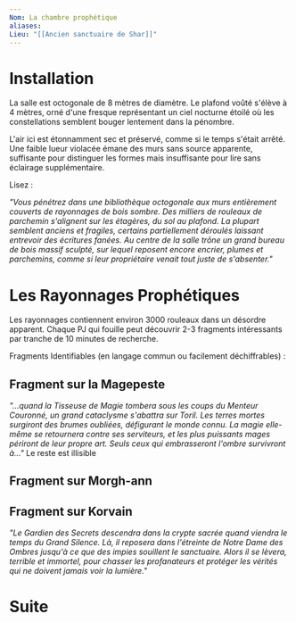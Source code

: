 ```yaml
---
Nom: La chambre prophétique
aliases:
Lieu: "[[Ancien sanctuaire de Shar]]"
---
```

# Installation

La salle est octogonale de 8 mètres de diamètre. Le plafond voûté s'élève à 4 mètres, orné d'une fresque représentant un ciel nocturne étoilé où les constellations semblent bouger lentement dans la pénombre.

L'air ici est étonnamment sec et préservé, comme si le temps s'était arrêté. Une faible lueur violacée émane des murs sans source apparente, suffisante pour distinguer les formes mais insuffisante pour lire sans éclairage supplémentaire.

Lisez :

_"Vous pénétrez dans une bibliothèque octogonale aux murs entièrement couverts de rayonnages de bois sombre. Des milliers de rouleaux de parchemin s'alignent sur les étagères, du sol au plafond. La plupart semblent anciens et fragiles, certains partiellement déroulés laissant entrevoir des écritures fanées. Au centre de la salle trône un grand bureau de bois massif sculpté, sur lequel reposent encore encrier, plumes et parchemins, comme si leur propriétaire venait tout juste de s'absenter."_

# Les Rayonnages Prophétiques

Les rayonnages contiennent environ 3000 rouleaux dans un désordre apparent. Chaque PJ qui fouille peut découvrir 2-3 fragments intéressants par tranche de 10 minutes de recherche.

Fragments Identifiables (en langage commun ou facilement déchiffrables) :

## Fragment sur la Magepeste

_"...quand la Tisseuse de Magie tombera sous les coups du Menteur Couronné, un grand cataclysme s'abattra sur Toril. Les terres mortes surgiront des brumes oubliées, défigurant le monde connu. La magie elle-même se retournera contre ses serviteurs, et les plus puissants mages périront de leur propre art. Seuls ceux qui embrasseront l'ombre survivront à..."_ Le reste est illisible

## Fragment sur Morgh-ann

## Fragment sur Korvain

*"Le Gardien des Secrets descendra dans la crypte sacrée quand viendra le temps du Grand Silence. Là, il reposera dans l'étreinte de Notre Dame des Ombres jusqu'à ce que des impies souillent le sanctuaire. Alors il se lèvera, terrible et immortel, pour chasser les profanateurs et protéger les vérités qui ne doivent jamais voir la lumière."*

# Suite
